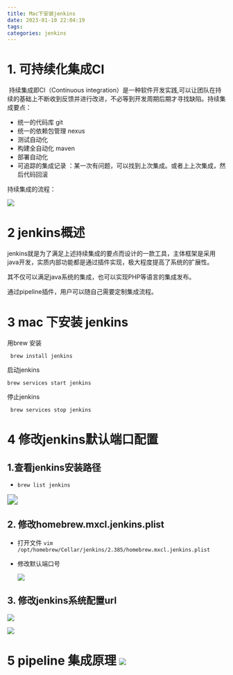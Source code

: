 ```yaml
---
title: Mac下安装jenkins
date: 2023-01-10 22:04:19
tags:
categories: jenkins
---
```


# 1. 可持续化集成CI

​      持续集成即CI（Continuous integration）是一种软件开发实践,可以让团队在持续的基础上不断收到反馈并进行改进，不必等到开发周期后期才寻找缺陷。持续集成要点：

- 统一的代码库 git
- 统一的依赖包管理 nexus
- 测试自动化
- 构建全自动化 maven
- 部署自动化
- 可追踪的集成记录 ：某一次有问题，可以找到上次集成。或者上上次集成，然后代码回滚

持续集成的流程：

![](https://panyuro.oss-cn-beijing.aliyuncs.com/20230108202610.png)

# 2 jenkins概述

jenkins就是为了满足上述持续集成的要点而设计的一款工具，主体框架是采用java开发，实质内部功能都是通过插件实现，极大程度提高了系统的扩展性。

其不仅可以满足java系统的集成，也可以实现PHP等语言的集成发布。

通过pipeline插件，用户可以随自己需要定制集成流程。

# 3 mac 下安装 jenkins

用brew 安装

` brew install jenkins`

启动jenkins

`brew services start jenkins`

停止jenkins

` brew services stop jenkins`

# 4 修改jenkins默认端口配置

## 1.查看jenkins安装路径

-  `brew list jenkins`

<img src="https://panyuro.oss-cn-beijing.aliyuncs.com/20230110221220.png" style="zoom:150%;" />

## 2. 修改homebrew.mxcl.jenkins.plist

- 打开文件 `vim /opt/homebrew/Cellar/jenkins/2.385/homebrew.mxcl.jenkins.plist`

- 修改默认端口号

  ![](https://panyuro.oss-cn-beijing.aliyuncs.com/20230110221801.png)

## 3. 修改jenkins系统配置url

<img src="https://panyuro.oss-cn-beijing.aliyuncs.com/20230110222629.png"  />

![](https://panyuro.oss-cn-beijing.aliyuncs.com/202301221541401.png)

# 5 pipeline 集成原理  ![](https://panyuro.oss-cn-beijing.aliyuncs.com/20230124113315.png)
